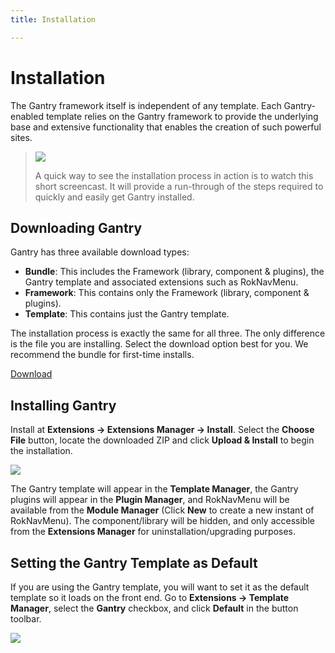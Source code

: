 ```yaml
---
title: Installation

---
```


Installation
============

The Gantry framework itself is independent of any template. Each Gantry-enabled template relies on the Gantry framework to provide the underlying base and extensive functionality that enables the creation of such powerful sites.

> [![](../assets/g4-install.jpg)](http://youtube.com/embed/KOOuBQpSZDM)
>
> A quick way to see the installation process in action is to watch this short screencast. It will provide a run-through of the steps required to quickly and easily get Gantry installed.


Downloading Gantry
------------------

Gantry has three available download types:

* __Bundle__: This includes the Framework (library, component & plugins), the Gantry template and associated extensions such as RokNavMenu.
* __Framework__: This contains only the Framework (library, component & plugins).
* __Template__: This contains just the Gantry template.

The installation process is exactly the same for all three. The only difference is the file you are installing. Select the download option best for you. We recommend the bundle for first-time installs.

[Download](http://www.gantry-framework.org/download#joomla25)

Installing Gantry
-----------------

Install at **Extensions → Extensions Manager → Install**. Select the **Choose File** button, locate the downloaded ZIP and click **Upload & Install** to begin the installation.

![](assets/install-upload.jpg)

The Gantry template will appear in the **Template Manager**, the Gantry plugins will appear in the **Plugin Manager**, and RokNavMenu will be available from the **Module Manager** (Click **New** to create a new instant of RokNavMenu). The component/library will be hidden, and only accessible from the **Extensions Manager** for uninstallation/upgrading purposes.

Setting the Gantry Template as Default
--------------------------------------

If you are using the Gantry template, you will want to set it as the default template so it loads on the front end. Go to **Extensions → Template Manager**, select the **Gantry** checkbox, and click **Default** in the button toolbar.

![](assets/install-template-default.jpg)
